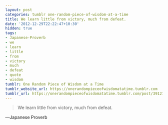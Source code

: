 ```yaml
---
layout: post
categories: tumblr one-random-piece-of-wisdom-at-a-time
title: We learn little from victory, much from defeat.
date: '2012-12-29T22:22:47+10:30'
hidden: true
tags:
- Japanese-Proverb
- we
- learn
- little
- from
- victory
- much
- defeat
- quote
- wisdom
tumblr: One Random Piece of Wisdom at a Time
tumblr_website_url: https://onerandompieceofwisdomatatime.tumblr.com
tumblr_url: https://onerandompieceofwisdomatatime.tumblr.com/post/39121558328/we-learn-little-from-victory-much-from-defeat
---
```

> We learn little from victory, much from defeat.

—Japanese Proverb
